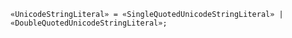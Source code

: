 <!-- This file is generated automatically by infrastructure scripts. Please don't edit by hand. -->

<!-- markdownlint-disable first-line-h1 -->

```{ .ebnf .slang-ebnf #UnicodeStringLiteral }
«UnicodeStringLiteral» = «SingleQuotedUnicodeStringLiteral» | «DoubleQuotedUnicodeStringLiteral»;
```

